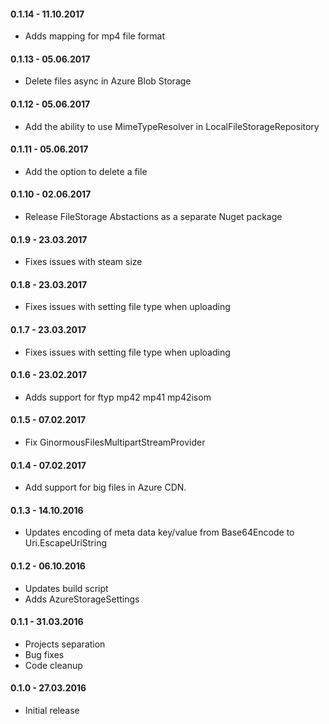 #### 0.1.14 - 11.10.2017
* Adds mapping for mp4 file format

#### 0.1.13 - 05.06.2017
* Delete files async in Azure Blob Storage

#### 0.1.12 - 05.06.2017
* Add the ability to use MimeTypeResolver in LocalFileStorageRepository

#### 0.1.11 - 05.06.2017
* Add the option to delete a file

#### 0.1.10 - 02.06.2017
* Release FileStorage Abstactions as a separate Nuget package

#### 0.1.9 - 23.03.2017
* Fixes issues with steam size

#### 0.1.8 - 23.03.2017
* Fixes issues with setting file type when uploading

#### 0.1.7 - 23.03.2017
* Fixes issues with setting file type when uploading

#### 0.1.6 - 23.02.2017
* Adds support for ftyp mp42 mp41 mp42isom

#### 0.1.5 - 07.02.2017
* Fix GinormousFilesMultipartStreamProvider

#### 0.1.4 - 07.02.2017
* Add support for big files in Azure CDN.

#### 0.1.3 - 14.10.2016
* Updates encoding of meta data key/value from Base64Encode to Uri.EscapeUriString

#### 0.1.2 - 06.10.2016
* Updates build script
* Adds AzureStorageSettings

#### 0.1.1 - 31.03.2016
* Projects separation
* Bug fixes
* Code cleanup

#### 0.1.0 - 27.03.2016
* Initial release
